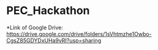 # PEC_Hackathon
*Link of Google Drive:
https://drive.google.com/drive/folders/1sVhtmzhe1Owbo-CgsZ85GDYDxUHa9vRI?usp=sharing

